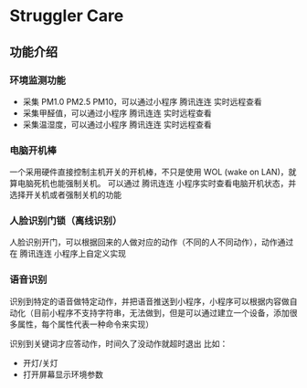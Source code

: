 Struggler Care
=======

## 功能介绍

### 环境监测功能

* 采集 PM1.0 PM2.5 PM10，可以通过小程序 腾讯连连 实时远程查看
* 采集甲醛值，可以通过小程序 腾讯连连 实时远程查看
* 采集温湿度，可以通过小程序 腾讯连连 实时远程查看

### 电脑开机棒

一个采用硬件直接控制主机开关的开机棒，不只是使用 WOL (wake on LAN)，就算电脑死机也能强制关机。
可以通过 腾讯连连 小程序实时查看电脑开机状态，并选择开关机或者强制关机的功能


### 人脸识别门锁（离线识别）

人脸识别开门，可以根据回来的人做对应的动作（不同的人不同动作），动作通过在 腾讯连连 小程序上自定义实现


### 语音识别

识别到特定的语音做特定动作，并把语音推送到小程序，小程序可以根据内容做自动化（目前小程序不支持字符串，无法做到，但是可以通过建立一个设备，添加很多属性，每个属性代表一种命令来实现）

识别到关键词才应答动作，时间久了没动作就超时退出
比如：
* 开灯/关灯
* 打开屏幕显示环境参数




